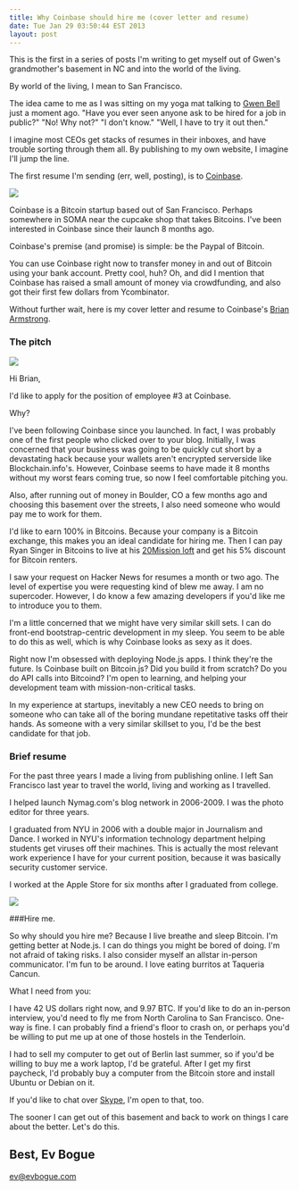 ```yaml
---
title: Why Coinbase should hire me (cover letter and resume)
date: Tue Jan 29 03:50:44 EST 2013
layout: post
---
```


This is the first in a series of posts I'm writing to get myself out of Gwen's grandmother's basement in NC and into the world of the living. 

By world of the living, I mean to San Francisco.

The idea came to me as I was sitting on my yoga mat talking to [Gwen Bell](http://gwenbell.com) just a moment ago. "Have you ever seen anyone ask to be hired for a job in public?" "No! Why not?" "I don't know." "Well, I have to try it out then."

I imagine most CEOs get stacks of resumes in their inboxes, and have trouble sorting through them all. By publishing to my own website, I imagine I'll jump the line.

The first resume I'm sending (err, well, posting), is to [Coinbase](http://coinbase.com/). 

<img src="/img/coinbase.png" />

Coinbase is a Bitcoin startup based out of San Francisco. Perhaps somewhere in SOMA near the cupcake shop that takes Bitcoins. I've been interested in Coinbase since their launch 8 months ago. 

Coinbase's premise (and promise) is simple: be the Paypal of Bitcoin. 

You can use Coinbase right now to transfer money in and out of Bitcoin using your bank account. Pretty cool, huh? Oh, and did I mention that Coinbase has raised a small amount of money via crowdfunding, and also got their first few dollars from Ycombinator.

Without further wait, here is my cover letter and resume to Coinbase's [Brian Armstrong](http://brianarmstrong.org/).

### The pitch

<img src="http://brianarmstrong.org/images/brian_armstrong.png" class="pull-right img-polaroid" />

Hi Brian,

I'd like to apply for the position of employee #3 at Coinbase. 

Why?

I've been following Coinbase since you launched. In fact, I was probably one of the first people who clicked over to your blog. Initially, I was concerned that your business was going to be quickly cut short by a devastating hack because your wallets aren't encrypted serverside like Blockchain.info's. However, Coinbase seems to have made it 8 months without my worst fears coming true, so now I feel comfortable pitching you.

Also, after running out of money in Boulder, CO a few months ago and choosing this basement over the streets, I also need someone who would pay me to work for them.

I'd like to earn 100% in Bitcoins. Because your company is a Bitcoin exchange, this makes you an ideal candidate for hiring me. Then I can pay Ryan Singer in Bitcoins to live at his [20Mission loft](http://20mission.com/) and get his 5% discount for Bitcoin renters.

I saw your request on Hacker News for resumes a month or two ago. The level of expertise you were requesting kind of blew me away. I am no supercoder. However, I do know a few amazing developers if you'd like me to introduce you to them. 

I'm a little concerned that we might have very similar skill sets. I can do front-end bootstrap-centric development in my sleep. You seem to be able to do this as well, which is why Coinbase looks as sexy as it does.

Right now I'm obsessed with deploying Node.js apps. I think they're the future. Is Coinbase built on Bitcoin.js? Did you build it from scratch? Do you do API calls into Bitcoind? I'm open to learning, and helping your development team with mission-non-critical tasks.

In my experience at startups, inevitably a new CEO needs to bring on someone who can take all of the boring mundane repetitative tasks off their hands. As someone with a very similar skillset to you, I'd be the best candidate for that job.

### Brief resume

For the past three years I made a living from publishing online. I left San Francisco last year to travel the world, living and working as I travelled.

I helped launch Nymag.com's blog network in 2006-2009. I was the photo editor for three years.

I graduated from NYU in 2006 with a double major in Journalism and Dance. I worked in NYU's information technology department helping students get viruses off their machines. This is actually the most relevant work experience I have for your current position, because it was basically security customer service.

I worked at the Apple Store for six months after I graduated from college.

<img src="/img/evboguecyborg.jpg" class="pull-right img-polaroid" />

###Hire me.

So why should you hire me? Because I live breathe and sleep Bitcoin. I'm getting better at Node.js. I can do things you might be bored of doing. I'm not afraid of taking risks. I also consider myself an allstar in-person communicator. I'm fun to be around. I love eating burritos at Taqueria Cancun. 

What I need from you:

I have 42 US dollars right now, and 9.97 BTC. If you'd like to do an in-person interview, you'd need to fly me from North Carolina to San Francisco. One-way is fine. I can probably find a friend's floor to crash on, or perhaps you'd be willing to put me up at one of those hostels in the Tenderloin. 

I had to sell my computer to get out of Berlin last summer, so if you'd be willing to buy me a work laptop, I'd be grateful. After I get my first paycheck, I'd probably buy a computer from the Bitcoin store and install Ubuntu or Debian on it.

If you'd like to chat over [Skype](skype:evbogue), I'm open to that, too.

The sooner I can get out of this basement and back to work on things I care about the better. Let's do this.

Best,
Ev Bogue
--
[ev@evbogue.com](mailto:ev@evbogue.com)
